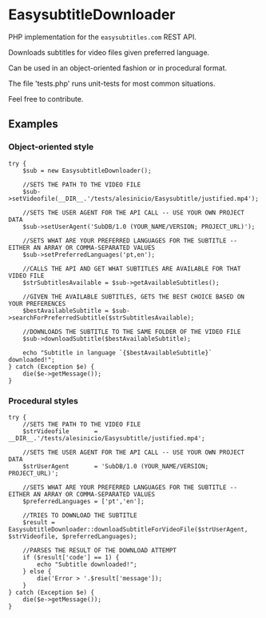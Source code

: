 # EasysubtitleDownloader
PHP implementation for the `easysubtitles.com` REST API. 

Downloads subtitles for video files given preferred language.

Can be used in an object-oriented fashion or in procedural format.

The file 'tests.php' runs unit-tests for most common situations.

Feel free to contribute.

## Examples
### Object-oriented style
	try {
		$sub = new EasysubtitleDownloader();
	
		//SETS THE PATH TO THE VIDEO FILE
		$sub->setVideofile(__DIR__.'/tests/alesinicio/Easysubtitle/justified.mp4');
		
		//SETS THE USER AGENT FOR THE API CALL -- USE YOUR OWN PROJECT DATA
		$sub->setUserAgent('SubDB/1.0 (YOUR_NAME/VERSION; PROJECT_URL)');
		
		//SETS WHAT ARE YOUR PREFERRED LANGUAGES FOR THE SUBTITLE -- EITHER AN ARRAY OR COMMA-SEPARATED VALUES
		$sub->setPreferredLanguages('pt,en');
		
		//CALLS THE API AND GET WHAT SUBTITLES ARE AVAILABLE FOR THAT VIDEO FILE
		$strSubtitlesAvailable = $sub->getAvailableSubtitles();
		
		//GIVEN THE AVAILABLE SUBTITLES, GETS THE BEST CHOICE BASED ON YOUR PREFERENCES
		$bestAvailableSubtitle = $sub->searchForPreferredSubtitle($strSubtitlesAvailable);
		
		//DOWNLOADS THE SUBTITLE TO THE SAME FOLDER OF THE VIDEO FILE
		$sub->downloadSubtitle($bestAvailableSubtitle);
		
		echo "Subtitle in language `{$bestAvailableSubtitle}` downloaded!";
	} catch (Exception $e) {
		die($e->getMessage());
	}

### Procedural styles
	try {
		//SETS THE PATH TO THE VIDEO FILE
		$strVideofile		= __DIR__.'/tests/alesinicio/Easysubtitle/justified.mp4';
		
		//SETS THE USER AGENT FOR THE API CALL -- USE YOUR OWN PROJECT DATA
		$strUserAgent		= 'SubDB/1.0 (YOUR_NAME/VERSION; PROJECT_URL)';
		
		//SETS WHAT ARE YOUR PREFERRED LANGUAGES FOR THE SUBTITLE -- EITHER AN ARRAY OR COMMA-SEPARATED VALUES
		$preferredLanguages	= ['pt','en'];
	
		//TRIES TO DOWNLOAD THE SUBTITLE
		$result = EasysubtitleDownloader::downloadSubtitleForVideoFile($strUserAgent, $strVideofile, $preferredLanguages);
	
		//PARSES THE RESULT OF THE DOWNLOAD ATTEMPT
		if ($result['code'] == 1) {
			echo "Subtitle downloaded!";
		} else {
			die('Error > '.$result['message']);
		}
	} catch (Exception $e) {
		die($e->getMessage());
	}